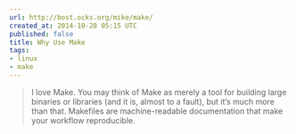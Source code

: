 ```yaml
---
url: http://bost.ocks.org/mike/make/
created_at: 2014-10-28 05:15 UTC
published: false
title: Why Use Make
tags:
- linux
- make
---
```


<blockquote>I love Make. You may think of Make as merely a tool for building large binaries or libraries (and it is, almost to a fault), but it’s much more than that. Makefiles are machine-readable documentation that make your workflow reproducible.</blockquote>
